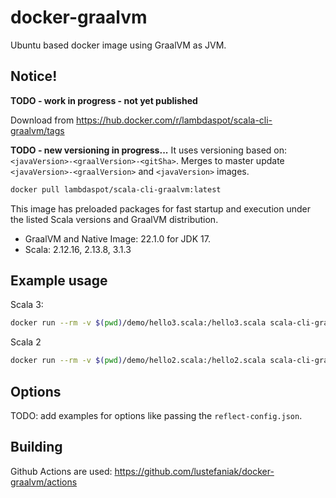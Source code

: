 # docker-graalvm

Ubuntu based docker image using GraalVM as JVM.

## Notice!
**TODO - work in progress - not yet published**

Download from https://hub.docker.com/r/lambdaspot/scala-cli-graalvm/tags

**TODO - new versioning in progress...**
It uses versioning based on: `<javaVersion>-<graalVersion>-<gitSha>`. Merges to master update `<javaVersion>-<graalVersion>` and `<javaVersion>` images.


```bash
docker pull lambdaspot/scala-cli-graalvm:latest
```

This image has preloaded packages for fast startup and execution under the listed Scala versions and GraalVM distribution.

- GraalVM and Native Image: 22.1.0 for JDK 17.
- Scala: 2.12.16, 2.13.8, 3.1.3

## Example usage

Scala 3:
```bash
docker run --rm -v $(pwd)/demo/hello3.scala:/hello3.scala scala-cli-graalvm:latest package --native-image --scala 3.1.3 --graalvm-jvm-id graalvm-java17:22.1.0 /hello3.scala
```
Scala 2
```bash
docker run --rm -v $(pwd)/demo/hello2.scala:/hello2.scala scala-cli-graalvm:latest package --native-image --scala 2.13.8 --graalvm-jvm-id graalvm-java17:22.1.0 /hello2.scala
```

## Options 

TODO: add examples for options like passing the `reflect-config.json`.

## Building

Github Actions are used: https://github.com/lustefaniak/docker-graalvm/actions

